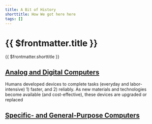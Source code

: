 ```yaml
---
title: A Bit of History
shorttitle: How We got here here
tags: []
---
```


# {{ $frontmatter.title }}
{{ $frontmatter.shorttitle }}

## [Analog and Digital Computers](./AnalogDigitalComputers)

Humans developed devices to complete tasks (everyday and labor-intensive) 1) faster, and 2) reliably. As new materials and technologies become available (and cost-effective), these devices are upgraded or replaced


## [Specific- and General-Purpose Computers](./SpecificGeneralUseComputers)

 
